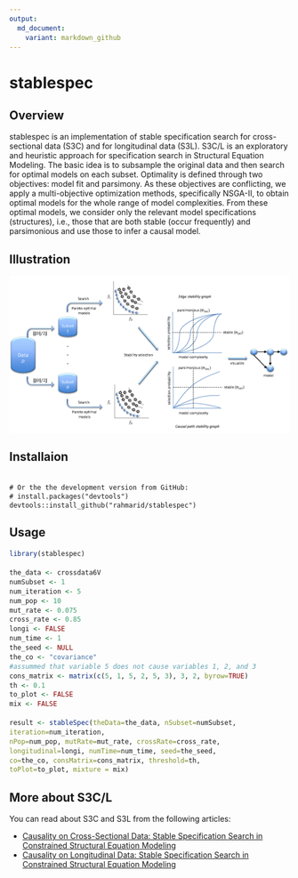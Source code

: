 ```yaml
---
output:
  md_document:
    variant: markdown_github
---
```


<!-- README.md is generated from README.Rmd. Please edit that file -->



# stablespec

## Overview
stablespec is an implementation of stable specification search for cross-sectional data (S3C) and for longitudinal data (S3L). S3C/L is an exploratory and heuristic approach for specification search in Structural Equation Modeling. The basic idea is to subsample the original data and then search for optimal models on each subset. Optimality is defined through two objectives: model fit and parsimony. As these objectives are conflicting, we apply a multi-objective optimization methods, specifically NSGA-II, to obtain optimal models for the whole range of model complexities. From these optimal models, we consider only the relevant model specifications (structures), i.e., those that are both stable (occur frequently) and parsimonious and use those to infer a causal model.

## Illustration
<img src="method.png" align="center" />

## Installaion

```install.packages("stablespec")
   
# Or the the development version from GitHub:
# install.packages("devtools")
devtools::install_github("rahmarid/stablespec")
```
## Usage


```r
library(stablespec)

the_data <- crossdata6V
numSubset <- 1
num_iteration <- 5
num_pop <- 10
mut_rate <- 0.075
cross_rate <- 0.85
longi <- FALSE
num_time <- 1
the_seed <- NULL
the_co <- "covariance"
#assummed that variable 5 does not cause variables 1, 2, and 3
cons_matrix <- matrix(c(5, 1, 5, 2, 5, 3), 3, 2, byrow=TRUE)
th <- 0.1
to_plot <- FALSE
mix <- FALSE

result <- stableSpec(theData=the_data, nSubset=numSubset,
iteration=num_iteration,
nPop=num_pop, mutRate=mut_rate, crossRate=cross_rate,
longitudinal=longi, numTime=num_time, seed=the_seed,
co=the_co, consMatrix=cons_matrix, threshold=th,
toPlot=to_plot, mixture = mix)
```

## More about S3C/L

You can read about S3C and S3L from the following articles:

* [Causality on Cross-Sectional Data: Stable Specification Search in Constrained Structural Equation Modeling](http://www.sciencedirect.com/science/article/pii/S1568494616305130)
* [Causality on Longitudinal Data: Stable Specification Search in Constrained Structural Equation Modeling](https://arxiv.org/abs/1605.06838)




